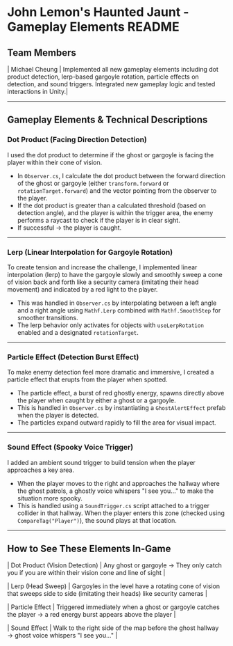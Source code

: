 # John Lemon's Haunted Jaunt - Gameplay Elements README

## Team Members

| Michael Cheung | Implemented all new gameplay elements including dot product detection, lerp-based gargoyle rotation, particle effects on detection, and sound triggers. Integrated new gameplay logic and tested interactions in Unity.|

---

## Gameplay Elements & Technical Descriptions

### Dot Product (Facing Direction Detection)
I used the dot product to determine if the ghost or gargoyle is facing the player within their cone of vision.

- In `Observer.cs`, I calculate the dot product between the forward direction of the ghost or gargoyle (either `transform.forward` or `rotationTarget.forward`) and the vector pointing from the observer to the player.
- If the dot product is greater than a calculated threshold (based on detection angle), and the player is within the trigger area, the enemy performs a raycast to check if the player is in clear sight.
- If successful → the player is caught.

---

### Lerp (Linear Interpolation for Gargoyle Rotation)
To create tension and increase the challenge, I implemented linear interpolation (lerp) to have the gargoyle slowly and smoothly sweep a cone of vision back and forth like a security camera (imitating their head movement) and indicated by a red light to the player.

- This was handled in `Observer.cs` by interpolating between a left angle and a right angle using `Mathf.Lerp` combined with `Mathf.SmoothStep` for smoother transitions.
- The lerp behavior only activates for objects with `useLerpRotation` enabled and a designated `rotationTarget`.

---

### Particle Effect (Detection Burst Effect)
To make enemy detection feel more dramatic and immersive, I created a particle effect that erupts from the player when spotted.

- The particle effect, a burst of red ghostly energy, spawns directly above the player when caught by either a ghost or a gargoyle.
- This is handled in `Observer.cs` by instantiating a `GhostAlertEffect` prefab when the player is detected.
- The particles expand outward rapidly to fill the area for visual impact.

---

### Sound Effect (Spooky Voice Trigger)
I added an ambient sound trigger to build tension when the player approaches a key area.

- When the player moves to the right and approaches the hallway where the ghost patrols, a ghostly voice whispers "I see you..." to make the situation more spooky.
- This is handled using a `SoundTrigger.cs` script attached to a trigger collider in that hallway. When the player enters this zone (checked using `CompareTag("Player")`), the sound plays at that location.

---

## How to See These Elements In-Game

| Dot Product (Vision Detection) | Any ghost or gargoyle → They only catch you if you are within their vision cone and line of sight |

| Lerp (Head Sweep) | Gargoyles in the level have a rotating cone of vision that sweeps side to side (imitating their heads) like security cameras |

| Particle Effect | Triggered immediately when a ghost or gargoyle catches the player → a red energy burst appears above the player |

| Sound Effect | Walk to the right side of the map before the ghost hallway → ghost voice whispers "I see you..." |